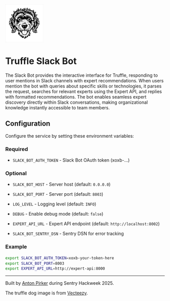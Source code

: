 <img src="assets/dog-small.jpg" alt="Truffle Logo" width="120">

# Truffle Slack Bot

The Slack Bot provides the interactive interface for Truffle, responding to user mentions in Slack channels with expert recommendations. When users mention the bot with queries about specific skills or technologies, it parses the request, searches for relevant experts using the Expert API, and replies with formatted recommendations. The bot enables seamless expert discovery directly within Slack conversations, making organizational knowledge instantly accessible to team members.

## Configuration

Configure the service by setting these environment variables:

### Required
- `SLACK_BOT_AUTH_TOKEN` - Slack Bot OAuth token (xoxb-...)

### Optional
- `SLACK_BOT_HOST` - Server host (default: `0.0.0.0`)
- `SLACK_BOT_PORT` - Server port (default: `8003`)
- `LOG_LEVEL` - Logging level (default: `INFO`)
- `DEBUG` - Enable debug mode (default: `false`)
- `EXPERT_API_URL` - Expert API endpoint (default: `http://localhost:8002`)

- `SLACK_BOT_SENTRY_DSN` - Sentry DSN for error tracking

### Example
```bash
export SLACK_BOT_AUTH_TOKEN=xoxb-your-token-here
export SLACK_BOT_PORT=8003
export EXPERT_API_URL=http://expert-api:8000
```

---
Built by [Anton Pirker](https://github.com/antonpirker) during Sentry Hackweek 2025.

The truffle dog image is from [Vecteezy](https://www.vecteezy.com).
